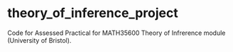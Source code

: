# theory_of_inference_project

Code for Assessed Practical for MATH35600 Theory of Infrerence module (University of Bristol).  
